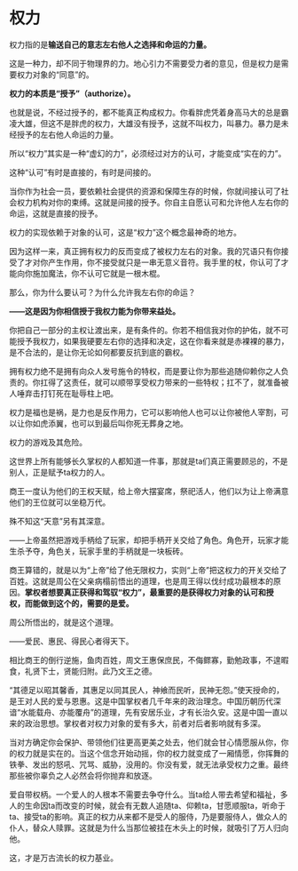 # 权力

权力指的是**输送自己的意志左右他人之选择和命运的力量。**

这是一种力，却不同于物理界的力。地心引力不需要受力者的意见，但是权力是需要权力对象的“同意”的。

**权力的本质是“授予”（authorize）。**

也就是说，不经过授予的，都不能真正构成权力。你看胖虎凭着身高马大的总是霸凌大雄，但这不是胖虎的权力，大雄没有授予，这就不叫权力，叫暴力。暴力是未经授予的左右他人命运的力量。

所以“权力”其实是一种“虚幻的力”，必须经过对方的认可，才能变成“实在的力”。

这种“认可”有时是直接的，有时是间接的。

当你作为社会一员，要依赖社会提供的资源和保障生存的时候，你就间接认可了社会权力机构对你的束缚。这就是间接的授予。你自主自愿认可和允许他人左右你的命运，这就是直接的授予。



权力的实现依赖于对象的认可，这是“权力”这个概念最神奇的地方。

因为这样一来，真正拥有权力的反而变成了被权力左右的对象。我的咒语只有你接受了才对你产生作用，你不接受就只是一串无意义音符。我手里的杖，你认可了才能向你施加魔法，你不认可它就是一根木棍。

那么，你为什么要认可？为什么允许我左右你的命运？

**——这是因为你相信授于我权力能为你带来益处。**

你把自己一部分的主权让渡出来，是有条件的。你若不相信我对你的护佑，就不可能授予我权力，如果我硬要左右你的选择和决定，这在你看来就是赤裸裸的暴力，是不合法的，是让你无论如何都要反抗到底的霸权。

拥有权力绝不是拥有向众人发号施令的特权，而是要让你为那些追随仰赖你之人负责的。你扛得了这责任，就可以顺带享受权力带来的一些特权；扛不了，就准备被人唾弃击打钉死在耻辱柱上吧。

权力是福也是祸，是力也是反作用力，它可以影响他人也可以让你被他人宰割，可以让你如虎添翼，也可以到最后叫你死无葬身之地。

权力的游戏及其危险。

这世界上所有能够长久掌权的人都知道一件事，那就是ta们真正需要顾忌的，不是别人，正是赋予ta权力的人。



商王一度认为他们的王权天赋，给上帝大摆宴席，祭祀活人，他们以为让上帝满意他们的王位就可以坐稳万代。

殊不知这“天意”另有其深意。

——上帝虽然把游戏手柄给了玩家，却把手柄开关交给了角色。角色开，玩家才能生杀予夺，角色关，玩家手里的手柄就是一块板砖。

商王算错的，就是以为“上帝”给了他无限权力，实则“上帝”把这权力的开关交给了百姓。这就是周公在父亲病榻前悟出的道理，也是周王得以伐纣成功最根本的原因。**掌权者想要真正获得和驾驭“权力”，最重要的是获得权力对象的认可和授权，而能做到这个的，需要的是爱。**

周公所悟出的，就是这个道理。

——爱民、惠民、得民心者得天下。

相比商王的倒行逆施，鱼肉百姓，周文王惠保庶民，不侮鳏寡，勤勉政事，不遑暇食，礼贤下士，贤能归附。此乃文王之德。

“其德足以昭其馨香，其惠足以同其民人，神飨而民听，民神无怨。”使天授命的，是王对人民的爱与恩惠。这是中国掌权者几千年来的政治理念。中国历朝历代深谙“水能载舟、亦能覆舟”的道理，先有安居乐业，才有长治久安。这是中国一直以来的政治思想。掌权者对权力对象的爱有多大，前者对后者影响就有多深。

当对方确定你会保护、带领他们往更高更美之处去，他们就会甘心情愿服从你，你的权力就是实在的。当这个信念开始动摇，你的权力就变成了一厢情愿，你挥舞的铁拳、发出的怒吼、咒骂、威胁，没用的。你没有爱，就无法承受权力之重。最终那些被你辜负之人必然会将你抛弃和放逐。

爱自带权柄。一个爱人的人根本不需要去争夺什么。当ta给人带去希望和福祉，多人的生命因ta而改变的时候，就会有无数人追随ta、仰赖ta，甘愿顺服ta，听命于ta、接受ta的影响。真正的权力从来都不是受人的服侍，乃是要服侍人，做众人的仆人，替众人赎罪。这就是为什么当那位被挂在木头上的时候，就吸引了万人归向他。

这，才是万古流长的权力基业。